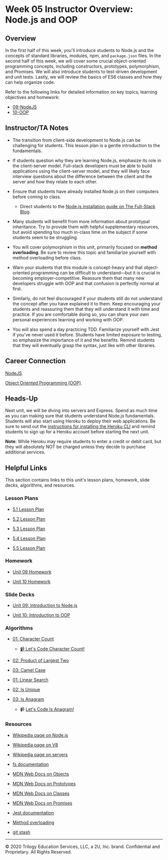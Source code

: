 # Week 05 Instructor Overview: Node.js and OOP

## Overview

In the first half of this week, you'll introduce students to Node.js and the concepts of standard libraries, modules, npm, and `package.json` files. In the second half of this week, we will cover some crucial object-oriented programming concepts, including constructors, prototypes, polymorphism, and Promises. We will also introduce students to test-driven development and unit tests. Lastly, we will review the basics of ES6 classes and how they can help organize code.

Refer to the following links for detailed information on key topics, learning objectives and homework:

* [09-NodeJS](../../../01-Class-Content/09-NodeJS/README.md)
* [10-OOP](../../../01-Class-Content/10-OOP/README.md)

## Instructor/TA Notes

* The transition from client-side development to Node.js can be challenging for students. This lesson plan is a gentle introduction to the fundamentals.

* If students question why they are learning Node.js, emphasize its role in the client-server model. Full-stack developers must be able to build applications using the client-server model, and they will likely face interview questions about the difference between the client and the server and how they relate to each other.

* Ensure that students have already installed Node.js on their computers before coming to class.

  * Direct students to the [Node.js installation guide on The Full-Stack Blog](https://coding-boot-camp.github.io/full-stack/nodejs/how-to-install-nodejs).

* Many students will benefit from more information about prototypal inheritance. Try to provide them with helpful supplementary resources, but avoid spending too much in-class time on the subject if some students seem to be struggling.

* You will cover polymorphism in this unit, primarily focused on **method overloading**. Be sure to review this topic and familiarize yourself with method overloading before class. 

* Warn your students that this module is concept-heavy and that object-oriented programming can be difficult to understand&mdash;but it is crucial in becoming employer-competitive. Reassure them that many new developers struggle with OOP and that confusion is perfectly normal at first. 

* Similarly, do not feel discouraged if your students still do not understand the concept after you have explained it to them. Keep encouraging your students and reassuring them that they will understand it with time and practice. If you are comfortable doing so, you can share your own personal experiences learning and working with OOP.

* You will also spend a day practicing TDD. Familiarize yourself with Jest if you've never used it before. Students have limited exposure to testing, so emphasize the importance of it and the benefits. Remind students that they will eventually grasp the syntax, just like with other libraries.

## Career Connection

[NodeJS](../../../01-Class-Content/09-NodeJS/04-Career-Connection/README.md).

[Object Oriented Programming (OOP)](../../../01-Class-Content/10-OOP/04-Career-Connection/README.md).

## Heads-Up

Next unit, we will be diving into servers and Express. Spend as much time as you can making sure that students understand Node.js fundamentals. Students will also start using Heroku to deploy their web applications. Be sure to send out the [instructions for installing the Heroku CLI](../../../01-Class-Content/10-OOP/04-Important/heroku-install.md) and remind students to sign up for a Heroku account before starting the next unit.

**Note**: While Heroku may require students to enter a credit or debit card, but they will absolutely NOT be charged unless they decide to purchase additional services.

## Helpful Links

This section contains links to this unit's lesson plans, homework, slide decks, algorithms, and resources.

### Lesson Plans

* [5.1 Lesson Plan](01-Day/01-Day-LessonPlan.md)

* [5.2 Lesson Plan](02-Day/02-Day-LessonPlan.md)

* [5.3 Lesson Plan](03-Day/03-Day-LessonPlan.md)

* [5.4 Lesson Plan](04-Day/04-Day-LessonPlan.md)

* [5.5 Lesson Plan](05-Day/05-Day-LessonPlan.md)

### Homework

* [Unit 09 Homework](../../../01-Class-Content/09-NodeJS/02-Homework/README.md)

* [Unit 10 Homework](../../../01-Class-Content/10-OOP/02-Homework/README.md)

### Slide Decks

* [Unit 09: Introduction to Node.js](https://docs.google.com/presentation/d/1hXNcmzYqwlhgM-C78vNFKwX10PhW_iwIo0guwzHO48c/edit?usp=sharing)

* [Unit 10: Introduction to OOP](https://docs.google.com/presentation/d/1k9lO6jSIGGYNRDKULu6O1glKQzyvaPTIkRSRnIWbbqg/edit?usp=sharing)

### Algorithms

* [01: Character Count](../../../01-Class-Content/09-NodeJS/03-Algorithms/01-character-count)

  * [📹 Let's Code Character Count!](https://2u-20.wistia.com/medias/6ka87l3z21)

* [02: Product of Largest Two](../../../01-Class-Content/09-NodeJS/03-Algorithms/02-product-of-largest-two)

* [03: Camel Case](../../../01-Class-Content/09-NodeJS/03-Algorithms/03-camel-case)

* [01: Linear Search](../../../01-Class-Content/10-OOP/03-Algorithms/01-linear-search)

* [02: Is Unique](../../../01-Class-Content/10-OOP/03-Algorithms/02-is-unique)

* [03: Is Anagram](../../../01-Class-Content/10-OOP/03-Algorithms/03-is-anagram)

  * 📹 [Let's Code Is Anagram!](https://2u-20.wistia.com/medias/8hnpk2wu29)

### Resources

* [Wikipedia page on Node.js](https://en.wikipedia.org/wiki/Node.js)

* [Wikipedia page on V8](https://en.wikipedia.org/wiki/Chrome_V8)

* [Wikipedia page on servers](https://en.wikipedia.org/wiki/Server_(computing))

* [fs documentation](https://node.readthedocs.io/en/latest/api/fs/)

* [MDN Web Docs on Objects](https://developer.mozilla.org/en-US/docs/Web/JavaScript/Reference/Global_Objects/Object)

* [MDN Web Docs on Prototypes](https://developer.mozilla.org/en-US/docs/Web/JavaScript/Reference/Global_Objects/Object/prototype)

* [MDN Web Docs on Classes](https://developer.mozilla.org/en-US/docs/Web/JavaScript/Reference/Classes)

* [MDN Web Docs on Promises](https://developer.mozilla.org/en-US/docs/Web/JavaScript/Reference/Global_Objects/Promise)

* [Jest documentation](https://jestjs.io/docs/en/getting-started)

* [Method overloading](https://www.sanfoundry.com/java-program-find-area-square-rectangle-circle-using-method-overloading/)

* [git stash](https://www.git-scm.com/docs/git-stash)

---

© 2020 Trilogy Education Services, LLC, a 2U, Inc. brand. Confidential and Proprietary. All Rights Reserved.
